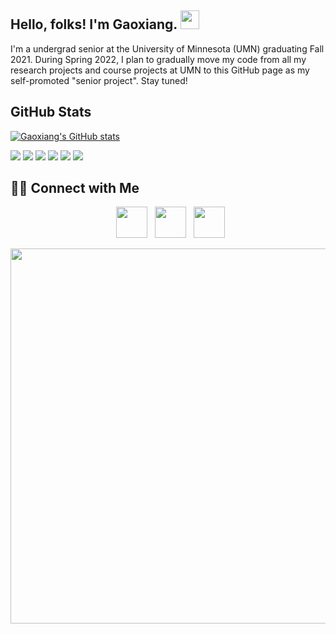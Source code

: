 ## Hello, folks! I'm Gaoxiang. <img src="https://raw.githubusercontent.com/MartinHeinz/MartinHeinz/master/wave.gif" width="30px">

I'm a undergrad senior at the University of Minnesota (UMN) graduating Fall 2021. During Spring 2022, I plan to gradually move my code from all my research projects and course projects at UMN to this GitHub page as my self-promoted "senior project". Stay tuned!


## GitHub Stats
[![Gaoxiang's GitHub stats](https://github-readme-stats.vercel.app/api?username=GaoxiangLuo&hide=stars,issues&count_private=true&show_icons=true&theme=dracula)
](https://github.com/anuraghazra/github-readme-stats)

<!-- [![Top Langs](https://github-readme-stats.vercel.app/api/top-langs/?username=GaoxiangLuo&theme=dracula&hide=javascript,html,css)](https://github.com/anuraghazra/github-readme-stats) -->
![](https://img.shields.io/badge/OS-Ubuntu-informational?style=flat&logo=ubuntu&logoColor=8be9fd&color=ff79c6&labelColor=44475a)
![](https://img.shields.io/badge/Editor-VSCode-informational?style=flat&logo=visualstudiocode&logoColor=8be9fd&color=ff79c6&labelColor=44475a)
![](https://img.shields.io/badge/Code-Python-informational?style=flat&logo=python&logoColor=8be9fd&color=ff79c6&labelColor=44475a)
![](https://img.shields.io/badge/DL-PyTorch-informational?style=flat&logo=pytorch&logoColor=8be9fd&color=ff79c6&labelColor=44475a)
![](https://img.shields.io/badge/Tool-Docker-informational?style=flat&logo=docker&logoColor=8be9fd&color=ff79c6&labelColor=44475a)
![](https://img.shields.io/badge/Tool-NVFlare-informational?style=flat&logo=nvidia&logoColor=8be9fd&color=ff79c6&labelColor=44475a)



## 🤝🏻 Connect with Me 

<p align="center">
&nbsp; <a href="https://twitter.com/GaoxiangLuo" target="_blank" rel="noopener noreferrer"><img src="https://img.icons8.com/plasticine/100/000000/twitter.png" width="50" /></a>    
&nbsp; <a href="https://www.linkedin.com/in/gaoxiangluo/" target="_blank" rel="noopener noreferrer"><img src="https://img.icons8.com/plasticine/100/000000/linkedin.png" width="50" /></a>
&nbsp; <a href="mailto:luo00042@umn.edu" target="_blank" rel="noopener noreferrer"><img src="https://img.icons8.com/plasticine/100/000000/gmail.png"  width="50" /></a>
</p>

<img align="left" src="https://media-exp1.licdn.com/dms/image/C5622AQHoFkzcEyvNbA/feedshare-shrink_1280/0/1632150000978?e=1642032000&v=beta&t=RcPSB4H8Fwrda3RZOPCol1yxBRqBx9oC145BuBEiuKo" width="600"/>

